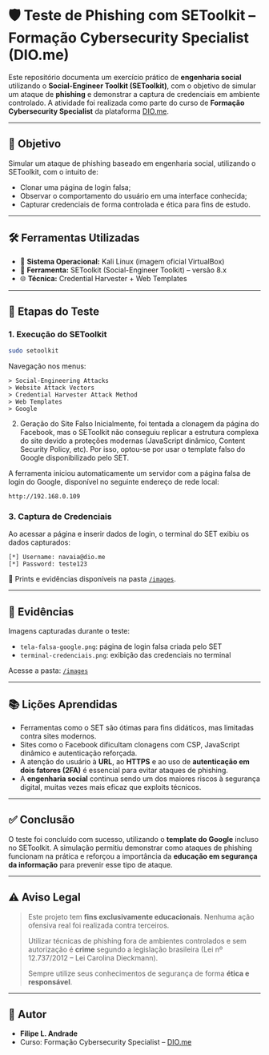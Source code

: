 # 🛡️ Teste de Phishing com SEToolkit – Formação Cybersecurity Specialist (DIO.me)

Este repositório documenta um exercício prático de **engenharia social** utilizando o **Social-Engineer Toolkit (SEToolkit)**, com o objetivo de simular um ataque de **phishing** e demonstrar a captura de credenciais em ambiente controlado. A atividade foi realizada como parte do curso de **Formação Cybersecurity Specialist** da plataforma [DIO.me](https://www.dio.me/).

---

## 🎯 Objetivo

Simular um ataque de phishing baseado em engenharia social, utilizando o SEToolkit, com o intuito de:

- Clonar uma página de login falsa;
- Observar o comportamento do usuário em uma interface conhecida;
- Capturar credenciais de forma controlada e ética para fins de estudo.

---

## 🛠️ Ferramentas Utilizadas

- 🐧 **Sistema Operacional:** Kali Linux (imagem oficial VirtualBox)
- 🧰 **Ferramenta:** SEToolkit (Social-Engineer Toolkit) – versão 8.x
- 🌐 **Técnica:** Credential Harvester + Web Templates

---

## 🚀 Etapas do Teste

### 1. Execução do SEToolkit

```bash
sudo setoolkit
```

Navegação nos menus:

```
> Social-Engineering Attacks
> Website Attack Vectors
> Credential Harvester Attack Method
> Web Templates
> Google
```

2. Geração do Site Falso
Inicialmente, foi tentada a clonagem da página do Facebook, mas o SEToolkit não conseguiu replicar a estrutura complexa do site devido a proteções modernas (JavaScript dinâmico, Content Security Policy, etc). Por isso, optou-se por usar o template falso do Google disponibilizado pelo SET.

A ferramenta iniciou automaticamente um servidor com a página falsa de login do Google, disponível no seguinte endereço de rede local:

```
http://192.168.0.109
```

### 3. Captura de Credenciais

Ao acessar a página e inserir dados de login, o terminal do SET exibiu os dados capturados:

```
[*] Username: navaia@dio.me
[*] Password: teste123
```

🔗 Prints e evidências disponíveis na pasta [`/images`](./images).

---

## 📸 Evidências

Imagens capturadas durante o teste:

- `tela-falsa-google.png`: página de login falsa criada pelo SET
- `terminal-credenciais.png`: exibição das credenciais no terminal

Acesse a pasta: [`/images`](./images)

---

## 📚 Lições Aprendidas

- Ferramentas como o SET são ótimas para fins didáticos, mas limitadas contra sites modernos.
- Sites como o Facebook dificultam clonagens com CSP, JavaScript dinâmico e autenticação reforçada.
- A atenção do usuário à **URL**, ao **HTTPS** e ao uso de **autenticação em dois fatores (2FA)** é essencial para evitar ataques de phishing.
- A **engenharia social** continua sendo um dos maiores riscos à segurança digital, muitas vezes mais eficaz que exploits técnicos.

---

## ✅ Conclusão

O teste foi concluído com sucesso, utilizando o **template do Google** incluso no SEToolkit. A simulação permitiu demonstrar como ataques de phishing funcionam na prática e reforçou a importância da **educação em segurança da informação** para prevenir esse tipo de ataque.

---

## ⚠️ Aviso Legal

> Este projeto tem **fins exclusivamente educacionais**. Nenhuma ação ofensiva real foi realizada contra terceiros.
>
> Utilizar técnicas de phishing fora de ambientes controlados e sem autorização é **crime** segundo a legislação brasileira (Lei nº 12.737/2012 – Lei Carolina Dieckmann).
>
> Sempre utilize seus conhecimentos de segurança de forma **ética e responsável**.

---

## 👤 Autor

- **Filipe L. Andrade**  
- Curso: Formação Cybersecurity Specialist – [DIO.me](https://www.dio.me/)
